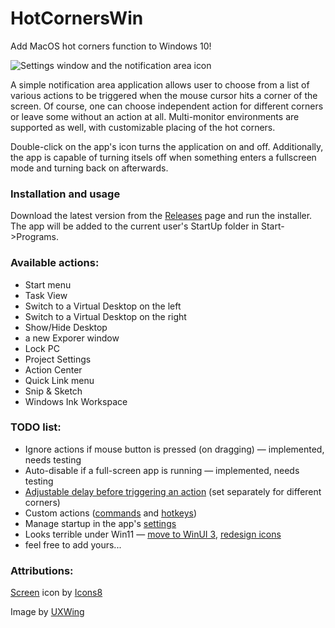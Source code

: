 # HotCornersWin
Add MacOS hot corners function to Windows 10!

![Settings window and the notification area icon](https://github.com/flexits/HotCornersWin/assets/86118729/ed2e8e23-8519-42a9-8a43-ef3125851f28)

A simple notification area application allows user to choose from a list of various actions to be triggered when the mouse cursor hits a corner of the screen. Of course, one can choose independent action for different corners or leave some without an action at all. Multi-monitor environments are supported as well, with customizable placing of the hot corners.

Double-click on the app's icon turns the application on and off. Additionally, the app is capable of turning itsels off when something enters a fullscreen mode and turning back on afterwards.

### Installation and usage
Download the latest version from the [Releases](https://github.com/flexits/HotCornersWin/releases) page and run the installer. The app will be added to the current user's StartUp folder in Start->Programs.

### Available actions:
* Start menu
* Task View
* Switch to a Virtual Desktop on the left
* Switch to a Virtual Desktop on the right
* Show/Hide Desktop
* a new Exporer window
* Lock PC
* Project Settings
* Action Center
* Quick Link menu
* Snip & Sketch
* Windows Ink Workspace

### TODO list:
* Ignore actions if mouse button is pressed (on dragging) — implemented, needs testing
* Auto-disable if a full-screen app is running — implemented, needs testing
* [Adjustable delay before triggering an action](https://github.com/flexits/HotCornersWin/issues/4) (set separately for different corners)
* Custom actions ([commands](https://github.com/flexits/HotCornersWin/issues/5) and [hotkeys](https://github.com/flexits/HotCornersWin/issues/6))
* Manage startup in the app's [settings](https://github.com/flexits/HotCornersWin/issues/7)
* Looks terrible under Win11 — [move to WinUI 3](https://github.com/flexits/HotCornersWin/issues/8), [redesign icons](https://github.com/flexits/HotCornersWin/issues/9)
* feel free to add yours...

### Attributions:

<a target="_blank" href="https://icons8.com/icon/3pKFQN9sPxow/layout">Screen</a> icon by <a target="_blank" href="https://icons8.com">Icons8</a>

Image by <a target="_blank" href="https://uxwing.com/">UXWing</a>
